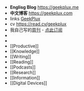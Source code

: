- **Englisg Blog** https://geekplux.me
- **中文博客** https://geekplux.com
- links [GeekPlux](https://geekplux.bio.link)
- cv https://read.cv/geekplux
- 我自己写的[周刊](https://geekplux.com/newsletters) - [点此订阅](https://geekplux.zhubai.love)
-
-
- [[Productive]]
- [[Knowledge]]
- [[Writing]]
- [[Reading]]
- [[Podcasts]]
- [[Research]]
- [[Information]]
- [[Digital Devices]]